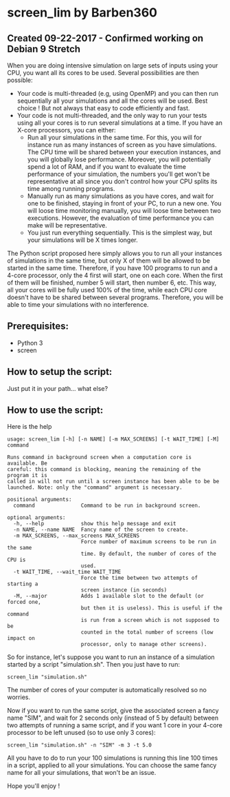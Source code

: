 # screen_lim by Barben360

## Created 09-22-2017 - Confirmed working on Debian 9 Stretch

When you are doing intensive simulation on large sets of inputs using your CPU, you want all its cores to be used. Several possibilities are then possible:
- Your code is multi-threaded (e.g, using OpenMP) and you can then run sequentially all your simulations and all the cores will be used. Best choice ! But not always that easy to code efficiently and fast.
- Your code is not multi-threaded, and the only way to run your tests using all your cores is to run several simulations at a time. If you have an X-core processors, you can either:
	- Run all your simulations in the same time. For this, you will for instance run as many instances of screen as you have simulations. The CPU time will be shared between your execution instances, and you will globally lose performance. Moreover, you will potentially spend a lot of RAM, and if you want to evaluate the time performance of your simulation, the numbers you'll get won't be representative at all since you don't control how your CPU splits its time among running programs.
	- Manually run as many simulations as you have cores, and wait for one to be finished, staying in front of your PC, to run a new one. You will loose time monitoring manually, you will loose time between two executions. However, the evaluation of time performance you can make will be representative.
	- You just run everything sequentially. This is the simplest way, but your simulations will be X times longer.
	
The Python script proposed here simply allows you to run all your instances of simulations in the same time, but only X of them will be allowed to be started in the same time. Therefore, if you have 100 programs to run and a 4-core processor, only the 4 first will start, one on each core. When the first of them will be finished, number 5 will start, then number 6, etc.
This way, all your cores will be fully used 100% of the time, while each CPU core doesn't have to be shared between several programs. Therefore, you will be able to time your simulations with no interference.

## Prerequisites:

- Python 3
- screen

## How to setup the script:
Just put it in your path... what else?

## How to use the script:
Here is the help
```
usage: screen_lim [-h] [-n NAME] [-m MAX_SCREENS] [-t WAIT_TIME] [-M] command

Runs command in background screen when a computation core is available. Be
careful: this command is blocking, meaning the remaining of the program it is
called in will not run until a screen instance has been able to be be
launched. Note: only the "command" argument is necessary.

positional arguments:
  command               Command to be run in background screen.

optional arguments:
  -h, --help            show this help message and exit
  -n NAME, --name NAME  Fancy name of the screen to create.
  -m MAX_SCREENS, --max_screens MAX_SCREENS
                        Force number of maximum screens to be run in the same
                        time. By default, the number of cores of the CPU is
                        used.
  -t WAIT_TIME, --wait_time WAIT_TIME
                        Force the time between two attempts of starting a
                        screen instance (in seconds)
  -M, --major           Adds 1 available slot to the default (or forced one,
                        but then it is useless). This is useful if the command
                        is run from a screen which is not supposed to be
                        counted in the total number of screens (low impact on
                        processor, only to manage other screens).
```

So for instance, let's suppose you want to run an instance of a simulation started by a script "simulation.sh". Then you just have to run:
```
screen_lim "simulation.sh"
```
The number of cores of your computer is automatically resolved so no worries.

Now if you want to run the same script, give the associated screen a fancy name "SIM", and wait for 2 seconds only (instead of 5 by default) between two attempts of running a same script, and if you want 1 core in your 4-core processor to be left unused (so to use only 3 cores):
```
screen_lim "simulation.sh" -n "SIM" -m 3 -t 5.0
```

All you have to do to run your 100 simulations is running this line 100 times in a script, applied to all your simulations.
You can choose the same fancy name for all your simulations, that won't be an issue.

Hope you'll enjoy !
